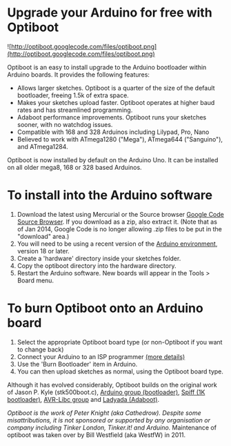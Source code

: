 # Upgrade your Arduino for free with Optiboot #

![http://optiboot.googlecode.com/files/optiboot.png](http://optiboot.googlecode.com/files/optiboot.png)

Optiboot is an easy to install upgrade to the Arduino bootloader within Arduino boards. It provides the following features:
  * Allows larger sketches. Optiboot is a quarter of the size of the default bootloader, freeing 1.5k of extra space.
  * Makes your sketches upload faster. Optiboot operates at higher baud rates and has streamlined programming.
  * Adaboot performance improvements. Optiboot runs your sketches sooner, with no watchdog issues.
  * Compatible with 168 and 328 Arduinos including Lilypad, Pro, Nano
  * Believed to work with ATmega1280 ("Mega"), ATmega644 ("Sanguino"), and ATmega1284.

Optiboot is now installed by default on the Arduino Uno. It can be installed on all older mega8, 168 or 328 based Arduinos.

# To install into the Arduino software #
  1. Download the latest using Mercurial or the Source browser [Google Code Source Browser](https://code.google.com/p/optiboot/source/browse/).  If you download as a zip, also extract it.  (Note that as of Jan 2014, Google Code is no longer allowing .zip files to be put in the "download" area.)
  1. You will need to be using a recent version of the [Arduino environment](http://arduino.cc), version 18 or later.
  1. Create a 'hardware' directory inside your sketches folder.
  1. Copy the optiboot directory into the hardware directory.
  1. Restart the Arduino software. New boards will appear in the Tools > Board menu.

# To burn Optiboot onto an Arduino board #
  1. Select the appropriate Optiboot board type (or non-Optiboot if you want to change back)
  1. Connect your Arduino to an ISP programmer [(more details)](http://code.google.com/p/optiboot/wiki/Installing)
  1. Use the 'Burn Bootloader' item in Arduino.
  1. You can then upload sketches as normal, using the Optiboot board type.

Although it has evolved considerably, Optiboot builds on the original work of Jason P. Kyle (stk500boot.c), [Arduino group (bootloader)](http://arduino.cc), [Spiff (1K bootloader)](http://spiffie.org/know/arduino_1k_bootloader/bootloader.shtml), [AVR-Libc group](http://nongnu.org/avr-libc) and [Ladyada (Adaboot)](http://www.ladyada.net/library/arduino/bootloader.html).

_Optiboot is the work of Peter Knight (aka Cathedrow). Despite some misattributions, it is not sponsored or supported by any organisation or company including Tinker London, Tinker.it! and Arduino._  Maintenance of optiboot was taken over by Bill Westfield (aka WestfW) in 2011.
